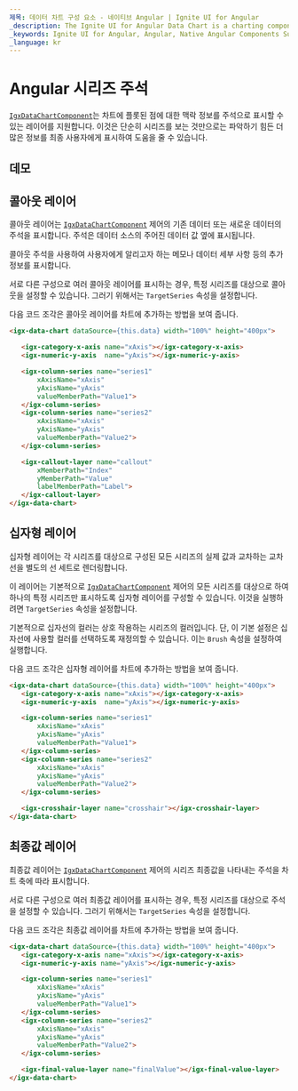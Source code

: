 ```yaml
---
제목: 데이터 차트 구성 요소 - 네이티브 Angular | Ignite UI for Angular
_description: The Ignite UI for Angular Data Chart is a charting component that provides modular design of axis, markers, series, legend, and annotation layers. With this chart, you can create multiple instances of these visual elements in the same chart plot area in order to create composite chart views.
_keywords: Ignite UI for Angular, Angular, Native Angular Components Suite, Native Angular Controls, Native Angular Components, Native Angular Components Library, Angular Chart, Angular Chart Control, Angular Chart Example, Angular Chart Component, Angular Data Chart
_language: kr
---
```


# Angular 시리즈 주석

[`IgxDataChartComponent`]({environment:dvApiBaseUrl}/products/ignite-ui-angular/api/docs/typescript/latest/classes/igxdatachartcomponent.html)는 차트에 플롯된 점에 대한 맥락 정보를 주석으로 표시할 수 있는 레이어를 지원합니다. 이것은 단순히 시리즈를 보는 것만으로는 파악하기 힘든 더 많은 정보를 최종 사용자에게 표시하여 도움을 줄 수 있습니다.

## 데모

<code-view style="height: 500px"
           data-demos-base-url="{environment:dvDemosBaseUrl}"
           iframe-src="{environment:dvDemosBaseUrl}/charts/data-chart-series-annotations"
           github-src="charts/data-chart/series-annotations">
</code-view>

<div class="divider--half"></div>

## 콜아웃 레이어

콜아웃 레이어는 [`IgxDataChartComponent`]({environment:dvApiBaseUrl}/products/ignite-ui-angular/api/docs/typescript/latest/classes/igxdatachartcomponent.html) 제어의 기존 데이터 또는 새로운 데이터의 주석을 표시합니다. 주석은 데이터 소스의 주어진 데이터 값 옆에 표시됩니다.

콜아웃 주석을 사용하여 사용자에게 알리고자 하는 메모나 데이터 세부 사항 등의 추가 정보를 표시합니다.

서로 다른 구성으로 여러 콜아웃 레이어를 표시하는 경우, 특정 시리즈를 대상으로 콜아웃을 설정할 수 있습니다. 그러기 위해서는 `TargetSeries` 속성을 설정합니다.

다음 코드 조각은 콜아웃 레이어를 차트에 추가하는 방법을 보여 줍니다.

```html
<igx-data-chart dataSource={this.data} width="100%" height="400px">

   <igx-category-x-axis name="xAxis"></igx-category-x-axis>
   <igx-numeric-y-axis  name="yAxis"></igx-numeric-y-axis>

   <igx-column-series name="series1"
       xAxisName="xAxis"
       yAxisName="yAxis"
       valueMemberPath="Value1">
   </igx-column-series>
   <igx-column-series name="series2"
       xAxisName="xAxis"
       yAxisName="yAxis"
       valueMemberPath="Value2">
   </igx-column-series>

   <igx-callout-layer name="callout"
       xMemberPath="Index"
       yMemberPath="Value"
       labelMemberPath="Label">
   </igx-callout-layer>
</igx-data-chart>
```

## 십자형 레이어

십자형 레이어는 각 시리즈를 대상으로 구성된 모든 시리즈의 실제 값과 교차하는 교차선을 별도의 선 세트로 렌더링합니다.

이 레이어는 기본적으로 [`IgxDataChartComponent`]({environment:dvApiBaseUrl}/products/ignite-ui-angular/api/docs/typescript/latest/classes/igxdatachartcomponent.html) 제어의 모든 시리즈를 대상으로 하여 하나의 특정 시리즈만 표시하도록 십자형 레이어를 구성할 수 있습니다. 이것을 실행하려면 `TargetSeries` 속성을 설정합니다.

기본적으로 십자선의 컬러는 상호 작용하는 시리즈의 컬러입니다. 단, 이 기본 설정은 십자선에 사용할 컬러를 선택하도록 재정의할 수 있습니다. 이는 `Brush` 속성을 설정하여 실행합니다.

다음 코드 조각은 십자형 레이어를 차트에 추가하는 방법을 보여 줍니다.

```html
<igx-data-chart dataSource={this.data} width="100%" height="400px">
   <igx-category-x-axis name="xAxis"></igx-category-x-axis>
   <igx-numeric-y-axis  name="yAxis"></igx-numeric-y-axis>

   <igx-column-series name="series1"
       xAxisName="xAxis"
       yAxisName="yAxis"
       valueMemberPath="Value1">
   </igx-column-series>
   <igx-column-series name="series2"
       xAxisName="xAxis"
       yAxisName="yAxis"
       valueMemberPath="Value2">
   </igx-column-series>

   <igx-crosshair-layer name="crosshair"></igx-crosshair-layer>
</igx-data-chart>
```

## 최종값 레이어

최종값 레이어는 [`IgxDataChartComponent`]({environment:dvApiBaseUrl}/products/ignite-ui-angular/api/docs/typescript/latest/classes/igxdatachartcomponent.html) 제어의 시리즈 최종값을 나타내는 주석을 차트 축에 따라 표시합니다.

서로 다른 구성으로 여러 최종값 레이어를 표시하는 경우, 특정 시리즈를 대상으로 주석을 설정할 수 있습니다. 그러기 위해서는 `TargetSeries` 속성을 설정합니다.

다음 코드 조각은 최종값 레이어를 차트에 추가하는 방법을 보여 줍니다.

```html
<igx-data-chart dataSource={this.data} width="100%" height="400px">
   <igx-category-x-axis name="xAxis"></igx-category-x-axis>
   <igx-numeric-y-axis name="yAxis"></igx-numeric-y-axis>

   <igx-column-series name="series1"
       xAxisName="xAxis"
       yAxisName="yAxis"
       valueMemberPath="Value1">
   </igx-column-series>
   <igx-column-series name="series2"
       xAxisName="xAxis"
       yAxisName="yAxis"
       valueMemberPath="Value2">
   </igx-column-series>

   <igx-final-value-layer name="finalValue"></igx-final-value-layer>
</igx-data-chart>
```

